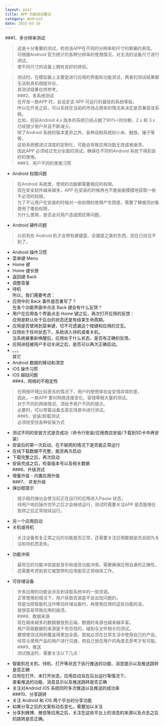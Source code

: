 ```yaml
---
layout: post
title: APP 功能测试要点
category: Android
date: 2015-03-16
---
```


###1、多分辨率测试    
>这是十分重要的测试，检验该APP在不同的分辨率和尺寸的屏幕的表现。   
可根据Android 官方统计的各种分辨率的使用情况，对主流的设备尺寸进行测试，   
使不同尺寸的设备上拥有良好的体验。    

<!-- more -->   

>测试时，在模拟器上主要是进行应用的界面和功能测试，两者的测试结果都无法和真机相提并论，   
其测试结果仅供参考。   
###2、多系统测试   
>在开发一款APP 时，会设定该 APP 可运行的最低的系统等级。   
所以在开发之前，可以系统在当前的市场占用率的情况来决定是否兼容该系统。   
比如，目前Android 4.x 版本的系统已经占据了90%+的份额，2.x 和 3.x 已经很少用户并且不断减少。    
>除了Android 系统的版本差异之外，各种自制系统如小米、魅族、锤子等等，   
这些系统都进过深度的定制化，可能会导致应用功能无效或者崩溃，    
因此APP 必须经过充分全面的测试。确保在不同的Android 系统下得到良好的使用。    
###3、用户不同的使用习惯    
- Android 权限问题    
>在Android 系统里，使用的功能都需要相应的权限。   
现在安全软件越来越多，APP 在安装的时候再也不能偷偷摸摸地获取一些不必须的权限，   
为了不让用户在安装的时候对一些权限的使用产生困惑，需要了解被测对象使用了哪些权限，   
为什么使用，是否会对用户造成困扰等问题。    
- Android 硬件问题    
> 以前有些 Android 机子会带有硬键盘、全键盘之类的东西，现在已经见不到了。   
- Android 操作习惯    
- 菜单键 Menu    
- Home 键    
- Home 键长按    
- 返回键 Back    
- 调整音量    
- 待机    
所以，我们需要考虑：    
- 应用中的 Back 事件是否重写了？   
在各个功能界面中点击 Back 键会有什么反馈？   
- 用户在应用各个界面点击 Home 键之后，再次打开应用的反馈：   
应用是默认处于后台的状态还是有结束生命周期。    
- 应用是否使用到菜单键，切不可遗漏这个按键和应用的交互。    
- 应用处于任何状态下，系统进入待机或者关机。   
当系统被重新唤醒后，应用处于什么状态，是否有正确的反馈。    
- 应用进程被用户手动关闭之后，是否可以再次正确启动。    
- 。。。    
其它    
- Android 数据的移动和清空    
- iOS 操作习惯    
- iOS 越狱问题    
###4、网络的不稳定性    
>在网络环境比较恶劣的情况下，用户的使用体验会变得非常的差，   
因此，一款APP 要对网络连接变化，容错等做大量的测试。   
对于不同的网络情况，须给予用户不同的提示。   
必要时，可以带着设备去真实场景中进行测试。    
###5、安装/卸载测试    
必须经受住各种安装方式    
- 测试不同的安装方式是否成功（命令行安装/应用商店安装/下载到SD卡中再安装）    
- 安装后的第一次启动，在不联网的情况下是否能正常运行    
- 在线下载数据不完整，能否再次启动    
- 下载完整之后，再次启动    
- 安装完成之后，检查版本号以及相关数据    
###6、升级测试    
- 增量升级 - 内置应用升级    
###7、 并发升级     
- 弹出框提示     
>提示框的弹出会使当前正在运行的应用进入Pause 状态，   
待用户响应操作完毕之后才会继续运行，测试时需要关注APP 是否能够在暂停之后正常继续运行。    
- 另一个应用启动     
- 关机或待机    
>关注设备恢复正常之后的功能是否正常，还需要关注应用数据是否会因为关注和待机而丢失。   
- 功能冲突    
>最常见的功能冲突就是音乐和语音功能冲突。需要确保应用自身的正确性，   
还需要考虑到其它被暂停的应用能否正常继续工作。    
- 可存储设备    
>许多应用的功能会涉及到读取系统中的一些资源。   
正常使用的情况下，用户获取资源是不会出现问题的。   
但是当把智能机当作移动存储设备时，再使用应用的这些功能的话，    
就很容易导致应用的崩溃。   
###8、数据来源    
>现在越来越多的数据被放到云端，数据的来源也越来越丰富。    
>用户获取数据的来源是千奇百怪的，碰到与文件相关的测试，   
要想使测试用例覆盖得更加全面，那就必须在日常生活中使用自己的产品，   
经常与使用产品的用户进行沟通，把自己放在用户的角度去思考才有可能。    
###9、推送    
测试推送时，需要关注以下几点：       
- 智能机在关机、待机、打开等状态下执行推送的功能、消息提示以及推送跳转是否正确    
- 应用在打开、未打开状态，应用启动且在后台运行等情况下，   
查看推送的功能、消息显示以及推送跳转是否正确    
- 关注对Android iOS 系统同时多次推送以及推送的成功率    
###10、分享跳转    
- 关注 Android 和 iOS 两个平台的分享功能    
- 如果分享之后的文案有动态变化，需要加以关注    
- 分享到微博、微信等应用之后，关注在这些平台上的消息的来源以及点击之后的跳转是否正确。
